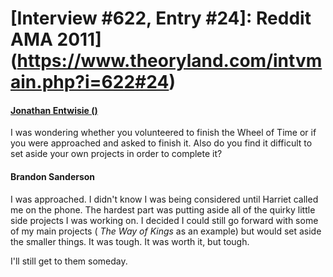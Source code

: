 # [Interview #622, Entry #24]: Reddit AMA 2011](https://www.theoryland.com/intvmain.php?i=622#24)

#### [Jonathan Entwisie ()](http://www.reddit.com/r/Fantasy/comments/k0fp8/iama_professional_fantasy_novelist_named_brandon/c2gkeea)

I was wondering whether you volunteered to finish the Wheel of Time or if you were approached and asked to finish it. Also do you find it difficult to set aside your own projects in order to complete it?

#### Brandon Sanderson

I was approached. I didn't know I was being considered until Harriet called me on the phone. The hardest part was putting aside all of the quirky little side projects I was working on. I decided I could still go forward with some of my main projects (
*The Way of Kings*
as an example) but would set aside the smaller things. It was tough. It was worth it, but tough.

I'll still get to them someday.

